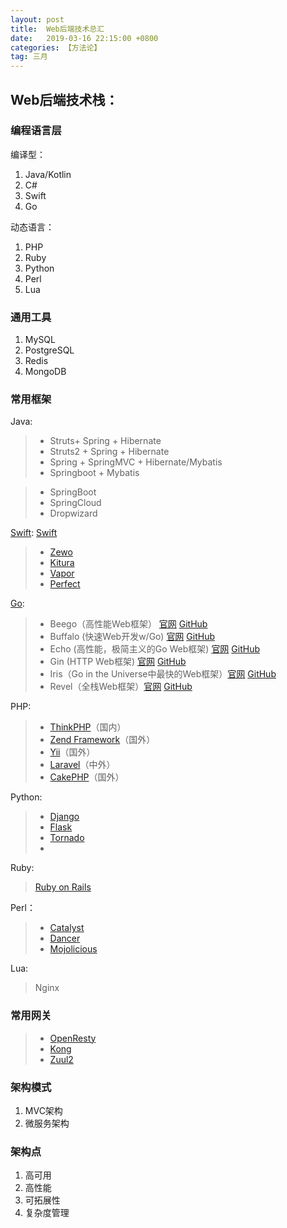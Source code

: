 ```yaml
---
layout: post
title:  Web后端技术总汇
date:   2019-03-16 22:15:00 +0800
categories: 【方法论】
tag: 三月
---
```



## Web后端技术栈：

### 编程语言层
编译型：
1. Java/Kotlin
2. C#
3. Swift
4. Go

动态语言：
1. PHP
2. Ruby
3. Python
4. Perl
5. Lua

### 通用工具
1. MySQL
2. PostgreSQL
3. Redis
4. MongoDB

### 常用框架

Java:
>+ Struts+ Spring + Hibernate
>+ Struts2 + Spring + Hibernate
>+ Spring + SpringMVC + Hibernate/Mybatis
>+ Springboot + Mybatis

>+ SpringBoot
>+ SpringCloud
>+ Dropwizard

[Swift](https://www.jianshu.com/p/2ce98b556e89):
[Swift](https://www.cnblogs.com/gongyuhonglou/p/5570797.html)
> + [Zewo](http://www.zewo.io/)
> + [Kitura](https://www.kitura.io/)
> + [Vapor](https://vapor.codes/)
> + [Perfect](https://www.perfect.org/indexb.html)

[Go](https://www.cnblogs.com/desmond123/p/9821687.html):
> + Beego（高性能Web框架） [官网](https://beego.me) [GitHub](https://github.com/astaxie/beego)
> + Buffalo (快速Web开发w/Go) [官网](https://gobuffalo.io) [GitHub](https://github.com/gobuffalo/buffalo)
> + Echo (高性能，极简主义的Go Web框架) [官网](https://echo.labstack.com) [GitHub](https://github.com/labstack/echo)
> + Gin  (HTTP Web框架) [官网](https://gin-gonic.github.io/gin) [GitHub](https://github.com/gin-gonic/gin)
> + Iris（Go in the Universe中最快的Web框架）[官网](https://iris-go.com) [GitHub](https://github.com/kataras/iris)
> + Revel（全栈Web框架）[官网](https://revel.github.io) [GitHub](https://github.com/revel/revel)


PHP:
>+ [ThinkPHP](http://document.thinkphp.cn/manual_3_2.html)（国内）
>+ [Zend Framework](http://www.zendframework.org.cn/)（国外）
>+ [Yii](https://www.yiiframework.com/)（国外）
>+ [Laravel](https://laravel.com/)（中外）
>+ [CakePHP](https://cakephp.org/)（国外）

Python:
>+ [Django](https://www.djangoproject.com/)
>+ [Flask](http://flask.pocoo.org/)
>+ [Tornado](http://www.tornadoweb.org/en/stable/)
>+ []()

Ruby:
> [Ruby on Rails](https://guides.rubyonrails.org/)

Perl：
>+ [Catalyst](https://www.catalyst.net.nz/)
>+ [Dancer](http://www.perldancer.org/)
>+ [Mojolicious](https://www.mojolicious.org/)

Lua:
> Nginx 


### 常用网关

>+ [OpenResty](http://openresty.org/cn/)
>+ [Kong](https://docs.konghq.com/)
>+ [Zuul2]()


### 架构模式
1. MVC架构
2. 微服务架构

### 架构点
1. 高可用
2. 高性能
3. 可拓展性
4. 复杂度管理






